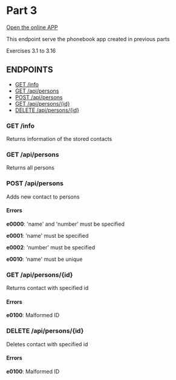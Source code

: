 # Part 3

[Open the online APP](https://4f6y7l-3001.csb.app/)

This endpoint serve the phonebook app created in previous parts

Exercises 3.1 to 3.16

## ENDPOINTS

- [GET /info](#get-info)
- [GET /api/persons](#get-api-persons)
- [POST /api/persons](#post-api-persons)
- [GET /api/persons/{id}](#get-api-persons-id)
- [DELETE /api/persons/{id}](#delete-api-persons-id)

### <a id="get-info"></a>GET /info
Returns information of the stored contacts

### <a id="get-api-persons"></a>GET /api/persons
Returns all persons

### <a id="post-api-persons"></a>POST /api/persons
Adds new contact to persons

#### Errors

**e0000**:
'name' and 'number' must be specified

**e0001**:
'name' must be specified

**e0002**:
'number' must be specified

**e0010**:
'name' must be unique

### <a id="get-api-persons-id"></a>GET /api/persons/{id}
Returns contact with specified id

#### Errors

**e0100**:
Malformed ID

### <a id="delete-api-persons-id"></a>DELETE /api/persons/{id}
Deletes contact with specified id

#### Errors

**e0100**:
Malformed ID